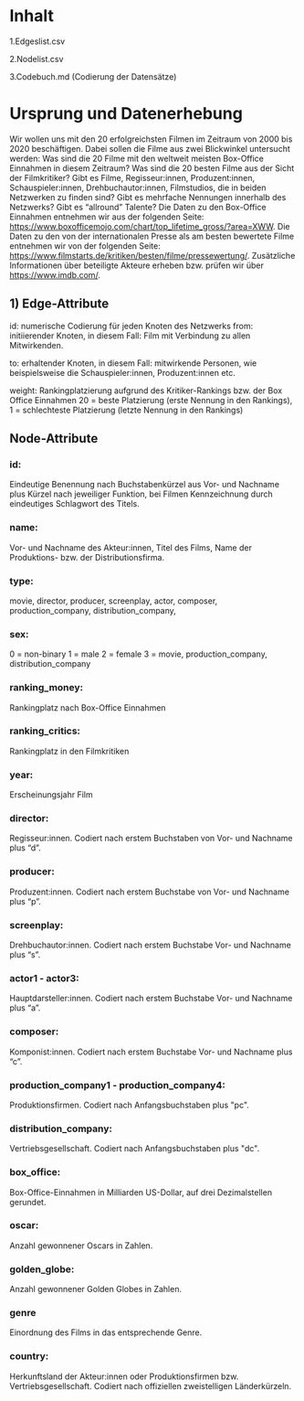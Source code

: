 # Inhalt
1.Edgeslist.csv

2.Nodelist.csv

3.Codebuch.md (Codierung der Datensätze)

# Ursprung und Datenerhebung
Wir wollen uns mit den 20 erfolgreichsten Filmen im Zeitraum von 2000 bis 2020 beschäftigen. Dabei sollen die Filme aus zwei Blickwinkel untersucht werden: Was sind die 20 Filme mit den weltweit meisten Box-Office Einnahmen in diesem Zeitraum? Was sind die 20 besten Filme aus der Sicht der Filmkritiker? Gibt es Filme, Regisseur:innen, Produzent:innen, Schauspieler:innen, Drehbuchautor:innen, Filmstudios, die in beiden Netzwerken zu finden sind? Gibt es mehrfache Nennungen innerhalb des Netzwerks? Gibt es “allround” Talente? 
Die Daten zu den Box-Office Einnahmen entnehmen wir aus der folgenden Seite: https://www.boxofficemojo.com/chart/top_lifetime_gross/?area=XWW.
Die Daten zu den von der internationalen Presse als am besten bewertete Filme entnehmen wir von der folgenden Seite: https://www.filmstarts.de/kritiken/besten/filme/pressewertung/.
Zusätzliche Informationen über beteiligte Akteure erheben bzw. prüfen wir über https://www.imdb.com/.

## 1) Edge-Attribute
id: numerische Codierung für jeden Knoten des Netzwerks 
from: initiierender Knoten, in diesem Fall: Film mit Verbindung zu allen Mitwirkenden.

to: erhaltender Knoten, in diesem Fall: mitwirkende Personen, wie beispielsweise die Schauspieler:innen, Produzent:innen etc. 

weight: Rankingplatzierung aufgrund des Kritiker-Rankings bzw. der Box Office Einnahmen
20 = beste Platzierung (erste Nennung in den Rankings),
1 = schlechteste Platzierung (letzte Nennung in den Rankings)

## Node-Attribute

### id:	
Eindeutige Benennung nach Buchstabenkürzel aus Vor- und Nachname plus Kürzel nach jeweiliger Funktion, bei Filmen Kennzeichnung durch eindeutiges Schlagwort des Titels. 
### name:
Vor- und Nachname des Akteur:innen, Titel des Films, Name der Produktions- bzw. der Distributionsfirma. 
### type:	
movie,
director,
producer,
screenplay,
actor,
composer,
production_company,
distribution_company,
### sex:
0 = non-binary
1 = male
2 = female
3 = movie, production_company, distribution_company
### ranking_money:	
Rankingplatz nach Box-Office Einnahmen
### ranking_critics:	
Rankingplatz in den Filmkritiken
### year:	
Erscheinungsjahr Film
### director:
Regisseur:innen. Codiert nach erstem Buchstaben von Vor- und Nachname plus “d”.
### producer:	
Produzent:innen. Codiert nach erstem Buchstabe von Vor- und Nachname plus “p”.
### screenplay:	
Drehbuchautor:innen. Codiert nach erstem Buchstabe Vor- und Nachname plus “s”.
### actor1 - actor3:	
Hauptdarsteller:innen. Codiert nach erstem Buchstabe Vor- und Nachname plus “a”.
### composer:	
Komponist:innen. Codiert nach erstem Buchstabe Vor- und Nachname plus “c”.
### production_company1 - production_company4: 
Produktionsfirmen. Codiert nach Anfangsbuchstaben plus "pc".
### distribution_company:
Vertriebsgesellschaft. Codiert nach Anfangsbuchstaben plus "dc".
### box_office:	
Box-Office-Einnahmen in Milliarden US-Dollar, auf drei Dezimalstellen gerundet. 
### oscar:	
Anzahl gewonnener Oscars in Zahlen.
### golden_globe:	
Anzahl gewonnener Golden Globes in Zahlen.
### genre
Einordnung des Films in das entsprechende Genre. 
### country:
Herkunftsland der Akteur:innen oder Produktionsfirmen bzw. Vertriebsgesellschaft. Codiert nach offiziellen zweistelligen Länderkürzeln. 
